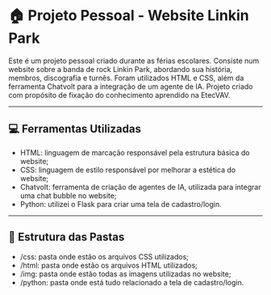 # 🏠 Projeto Pessoal - Website Linkin Park

<p>
  Este é um projeto pessoal criado durante as férias escolares. Consiste num website sobre a banda de rock Linkin Park, abordando sua história, membros, discografia e turnês.
  Foram utilizados HTML e CSS, além da ferramenta Chatvolt para a integração de um agente de IA. Projeto criado com propósito de fixação do conhecimento aprendido na EtecVAV.
</p>

---

## 💻 Ferramentas Utilizadas

- HTML: linguagem de marcação responsável pela estrutura básica do website;
- CSS: linguagem de estilo responsável por melhorar a estética do website;
- Chatvolt: ferramenta de criação de agentes de IA, utilizada para integrar uma chat bubble no website;
- Python: utilizei o Flask para criar uma tela de cadastro/login.

---

## 📂 Estrutura das Pastas

- /css: pasta onde estão os arquivos CSS utilizados;
- /html: pasta onde estão os arquivos HTML utilizados;
- /img: pasta onde estão todas as imagens utilizadas no website;
- /python: pasta onde está tudo relacionado a tela de cadastro/login.

